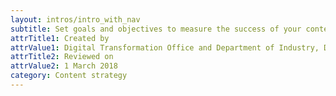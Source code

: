 ```yaml
---
layout: intros/intro_with_nav
subtitle: Set goals and objectives to measure the success of your content strategy. 
attrTitle1: Created by
attrValue1: Digital Transformation Office and Department of Industry, Department of Health, Australian Tax Office and Department of Human Services
attrTitle2: Reviewed on 
attrValue2: 1 March 2018
category: Content strategy
---
```


